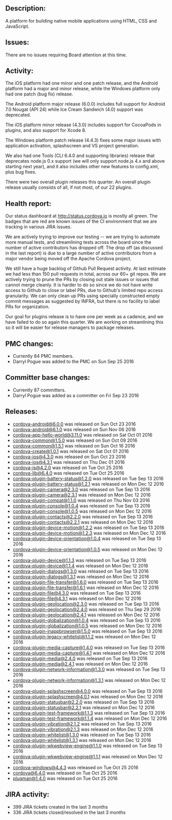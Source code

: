 ## Description: 
A platform for building native mobile applications using HTML, CSS and JavaScript.

## Issues: 
There are no issues requiring Board attention at this time.

## Activity: 
 The iOS platform had one minor and one patch release, and the Android platform had a major and minor release,  while the Windows platform only had one patch (bug fix) release. 

The Android platform major release (6.0.0) includes full support for Android 7.0 Nougat (API 24) while Ice Cream Sandwich (4.0) support was deprecated.

The iOS platform minor release (4.3.0) includes support for CocoaPods in plugins, and also support for Xcode 8.

The Windows platform patch release (4.4.3) fixes some major issues with application activation, splashscreen and VS project generation.

We also had one Tools (CLI 6.4.0 and supporting libraries) release that deprecates node.js 0.x support (we will only support node.js 4.x and above starting next year), and it also includes other new features to config.xml, plus bug fixes.

There were two overall plugin releases this quarter. An overall plugin release usually consists of all, if not most, of our 22 plugins.
   
## Health report: 

Our status dashboard at http://status.cordova.io is mostly all green. The badges that are red are known issues of the CI environment that we are tracking in various JIRA issues.

We are actively trying to improve our testing -- we are trying to automate more manual tests, and streamlining tests across the board since the number of active contributors has dropped off. The drop off (as discussed in the last report) is due to a large number of active contributors from a major vendor being moved off the Apache Cordova project.

We still have a huge backlog of Github Pull Request activity. At last estimate we had less than 150 pull requests in total, across our 60+ git repos. We are actively trying to prune the PRs by closing out stale issues or issues that cannot merge cleanly. It is harder to do so since we do not have write access to Github to close or label PRs, due to Github's limited repo access granularity. We can only clean up PRs using specially constructed empty commit messages as suggested by INFRA, but there is no facility to label PRs for organization.

Our goal for plugins release is to have one per week as a cadence, and we have failed to do so again this quarter. We are working on streamlining this so it will be easier for release managers to package releases.
   
## PMC changes: 
   
 - Currently 84 PMC members. 
 - Darryl Pogue was added to the PMC on Sun Sep 25 2016 
   
## Committer base changes: 
   
 - Currently 87 committers. 
 - Darryl Pogue was added as a committer on Fri Sep 23 2016 
   
## Releases: 
   
 - cordova-android@6.0.0 was released on Sun Oct 23 2016 
 - cordova-android@6.1.0 was released on Sun Nov 06 2016 
 - cordova-app-hello-world@3.11.0 was released on Sat Oct 01 2016 
 - cordova-common@1.5.0 was released on Sun Oct 09 2016 
 - cordova-common@1.5.1 was released on Sun Oct 16 2016 
 - cordova-create@1.0.1 was released on Sat Oct 01 2016 
 - cordova-ios@4.3.0 was released on Sun Oct 23 2016 
 - cordova-ios@4.3.1 was released on Thu Dec 01 2016 
 - cordova-js@4.2.0 was released on Tue Oct 25 2016 
 - cordova-lib@6.4.0 was released on Tue Oct 25 2016 
 - cordova-plugin-battery-status@1.2.0 was released on Tue Sep 13 2016 
 - cordova-plugin-battery-status@1.2.1 was released on Mon Dec 12 2016 
 - cordova-plugin-camera@2.3.0 was released on Tue Sep 13 2016 
 - cordova-plugin-camera@2.3.1 was released on Mon Dec 12 2016 
 - cordova-plugin-compat@1.1.0 was released on Thu Nov 03 2016 
 - cordova-plugin-console@1.0.4 was released on Tue Sep 13 2016 
 - cordova-plugin-console@1.0.5 was released on Mon Dec 12 2016 
 - cordova-plugin-contacts@2.2.0 was released on Tue Sep 13 2016 
 - cordova-plugin-contacts@2.2.1 was released on Mon Dec 12 2016 
 - cordova-plugin-device-motion@1.2.2 was released on Tue Sep 13 2016 
 - cordova-plugin-device-motion@1.2.3 was released on Mon Dec 12 2016 
 - cordova-plugin-device-orientation@1.0.4 was released on Tue Sep 13 2016 
 - cordova-plugin-device-orientation@1.0.5 was released on Mon Dec 12 2016 
 - cordova-plugin-device@1.1.3 was released on Tue Sep 13 2016 
 - cordova-plugin-device@1.1.4 was released on Mon Dec 12 2016 
 - cordova-plugin-dialogs@1.3.0 was released on Tue Sep 13 2016 
 - cordova-plugin-dialogs@1.3.1 was released on Mon Dec 12 2016 
 - cordova-plugin-file-transfer@1.6.0 was released on Tue Sep 13 2016 
 - cordova-plugin-file-transfer@1.6.1 was released on Mon Dec 12 2016 
 - cordova-plugin-file@4.3.0 was released on Tue Sep 13 2016 
 - cordova-plugin-file@4.3.1 was released on Mon Dec 12 2016 
 - cordova-plugin-geolocation@2.3.0 was released on Tue Sep 13 2016 
 - cordova-plugin-geolocation@2.4.0 was released on Thu Sep 29 2016 
 - cordova-plugin-geolocation@2.4.1 was released on Mon Dec 12 2016 
 - cordova-plugin-globalization@1.0.4 was released on Tue Sep 13 2016 
 - cordova-plugin-globalization@1.0.5 was released on Mon Dec 12 2016 
 - cordova-plugin-inappbrowser@1.5.0 was released on Tue Sep 13 2016 
 - cordova-plugin-legacy-whitelist@1.1.2 was released on Mon Dec 12 2016 
 - cordova-plugin-media-capture@1.4.0 was released on Tue Sep 13 2016 
 - cordova-plugin-media-capture@1.4.1 was released on Mon Dec 12 2016 
 - cordova-plugin-media@2.4.0 was released on Tue Sep 13 2016 
 - cordova-plugin-media@2.4.1 was released on Mon Dec 12 2016 
 - cordova-plugin-network-information@1.3.0 was released on Tue Sep 13 2016 
 - cordova-plugin-network-information@1.3.1 was released on Mon Dec 12 2016 
 - cordova-plugin-splashscreen@4.0.0 was released on Tue Sep 13 2016 
 - cordova-plugin-splashscreen@4.0.1 was released on Mon Dec 12 2016 
 - cordova-plugin-statusbar@2.2.0 was released on Tue Sep 13 2016 
 - cordova-plugin-statusbar@2.2.1 was released on Mon Dec 12 2016 
 - cordova-plugin-test-framework@1.1.3 was released on Tue Sep 13 2016 
 - cordova-plugin-test-framework@1.1.4 was released on Mon Dec 12 2016 
 - cordova-plugin-vibration@2.1.2 was released on Tue Sep 13 2016 
 - cordova-plugin-vibration@2.1.3 was released on Mon Dec 12 2016 
 - cordova-plugin-whitelist@1.3.0 was released on Tue Sep 13 2016 
 - cordova-plugin-whitelist@1.3.1 was released on Mon Dec 12 2016 
 - cordova-plugin-wkwebview-engine@1.1.0 was released on Tue Sep 13 2016 
 - cordova-plugin-wkwebview-engine@1.1.1 was released on Mon Dec 12 2016 
 - cordova-windows@4.4.3 was released on Tue Oct 25 2016 
 - cordova@6.4.0 was released on Tue Oct 25 2016 
 - plugman@1.4.0 was released on Tue Oct 25 2016 
   
## JIRA activity: 
   
 - 399 JIRA tickets created in the last 3 months 
 - 336 JIRA tickets closed/resolved in the last 3 months 
